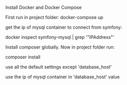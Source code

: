 Install Docker and Docker Compose

First run in project folder: docker-compose up

get the ip of mysql container to connect from symfony:

docker inspect symfony-mysql | grep '"IPAddress"'

Install composer globally. Now in project folder run: 

composer install

use all the default settings except 'database_host'

use the ip of mysql container in 'database_host' value